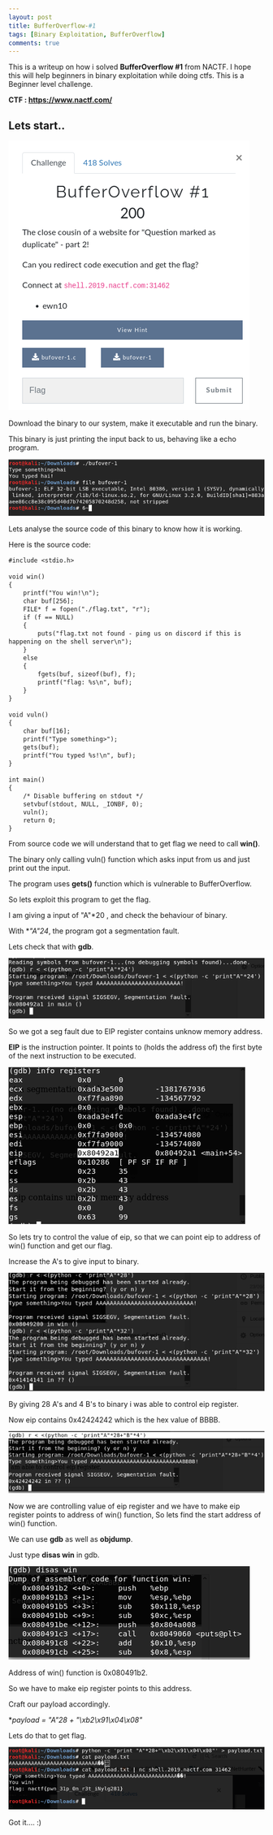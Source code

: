 ```yaml
---
layout: post
title: BufferOverflow-#1 
tags: [Binary Exploitation, BufferOverflow]
comments: true
---
```


This is a writeup on how i solved **BufferOverflow #1** from NACTF. I hope this will help beginners in binary exploitation while doing ctfs. This is a Beginner level challenge.

**CTF : https://www.nactf.com/**

## Lets start..

![Crepe](https://raw.githubusercontent.com/Masscan/masscan.github.io/master/assets/img/bo1.1.png)

Download the binary to our system, make it executable and run the binary.

This binary is just printing the input back to us, behaving like a echo program.

![Crepe](https://raw.githubusercontent.com/Masscan/masscan.github.io/master/assets/img/bo1.2.png)

Lets analyse the source code of this binary to know how it is working.

Here is the source code:
~~~
#include <stdio.h>

void win()
{
    printf("You win!\n");
    char buf[256];
    FILE* f = fopen("./flag.txt", "r");
    if (f == NULL)
    {
        puts("flag.txt not found - ping us on discord if this is happening on the shell server\n");
    }
    else
    {
        fgets(buf, sizeof(buf), f);
        printf("flag: %s\n", buf);
    }
}

void vuln()
{
    char buf[16];
    printf("Type something>");
    gets(buf);
    printf("You typed %s!\n", buf);
}

int main()
{
    /* Disable buffering on stdout */
    setvbuf(stdout, NULL, _IONBF, 0);
    vuln();
    return 0;
}
~~~

From source code we will understand that to get flag we need to call **win()**.

The binary only calling vuln() function which asks input from us and just print out the input.

The program uses **gets()** function which is vulnerable to BufferOverflow.

So lets exploit this program to get the flag.

I am giving a input of "A"*20 , and check the behaviour of binary.

With **"A"*24**, the program got a segmentation fault.

Lets check that with **gdb**.

![Crepe](https://raw.githubusercontent.com/Masscan/masscan.github.io/master/assets/img/bo1.3.png)

So we got a seg fault due to EIP register contains unknow memory address.

**EIP** is the instruction pointer. It points to (holds the address of) the first byte of the next instruction to be executed.

![Crepe](https://raw.githubusercontent.com/Masscan/masscan.github.io/master/assets/img/bo1.4.png)

So lets try to control the value of eip, so that we can point eip to address of win() function and get our flag.

Increase the A's to give input to binary.

![Crepe](https://raw.githubusercontent.com/Masscan/masscan.github.io/master/assets/img/bo1.5.png)

By giving 28 A's and 4 B's to binary i was able to control eip register.

Now eip contains 0x42424242 which is the hex value of BBBB.

![Crepe](https://raw.githubusercontent.com/Masscan/masscan.github.io/master/assets/img/bo1.6.png)
 
Now we are controlling value of eip register and we have to make eip register points to address of win() function, So lets find the start address of win() function.

We can use **gdb** as well as **objdump**.

Just type **disas win** in gdb.

![Crepe](https://raw.githubusercontent.com/Masscan/masscan.github.io/master/assets/img/bo1.7.png)

Address of win() function is 0x080491b2.

So we have to make eip register points to this address.

Craft our payload accordingly.

**payload = "A"*28 + "\xb2\x91\x04\x08"**

Lets do that to get flag.

![Crepe](https://raw.githubusercontent.com/Masscan/masscan.github.io/master/assets/img/bo1.8.png)

Got it.... :)
